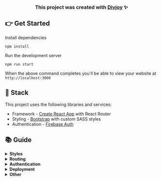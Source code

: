 ### <p align="center"><b>This project was created with [Divjoy](https://divjoy.com?ref=readme) ✨</b></p>

## 👉 Get Started
Install dependencies
```
npm install
```

Run the development server
```
npm run start
```
When the above command completes you'll be able to view your website at `http://localhost:3000`

## 🥞 Stack
This project uses the following libraries and services:
- Framework - [Create React App](https://create-react-app.dev) with React Router
- Styling - [Bootstrap](https://getbootstrap.com) with custom SASS styles
- Authentication - [Firebase Auth](https://firebase.google.com/products/auth)


## 📚 Guide
<details>
  <summary><b>Styles</b></summary>
  <p>
    You can edit Bootstrap SASS variables in the global stylesheet located at <code><a href="src/styles/global.scss">src/styles/global.scss</a></code>. Variables allow you to control global styles (like colors and fonts), as well as element specific styles (like button padding). Before overriding Bootstrap elements with custom style check the <a href="https://getbootstrap.com/docs/4.3/getting-started/introduction/">Bootstrap docs</a> to see if you can do what need by tweaking a SASS variable.
  </p>
  <p>
    Custom styles are located in their related component's directory. For example, if any custom style is applied to the Navbar component you'll find it in <code>src/components/Navbar/styles.scss</code>. We ensure custom styles are scoped to their component by prepending the classname with the component name (such as <code>.Navbar__brand</code>). This ensures styles never affect elements in other components. If styles need to be re-used in multiple components consider creating a new component that encapsulates that style and structure and using that component in multiple places.
  </p>
</details>

<details>
  <summary><b>Routing</b></summary>
  <p>
    This project uses <a target="_blank" href="https://reacttraining.com/react-router/web/guides/quick-start">React Router</a> and includes a convenient <code>useRouter</code> hook (located in <code><a href="src/util/router.js">src/util/router.js</a></code>) that wraps React Router and gives all the route methods and data you need.
  
  ```jsx
  import { Link, useRouter } from './../util/router.js';

  function MyComponent(){
    // Get the router object
    const router = useRouter();

    // Get value from query string (?postId=123) or route param (/:postId)
    console.log(router.query.postId);

    // Get current pathname
    console.log(router.pathname)

    // Navigate with the <Link> component or with router.push()
    return (
      <div>
        <Link to="/about">About</Link>
        <button onClick={(e) => router.push('/about')}>About</button>
      </div>
    );
  }
  ```
  </p>
</details>

<details>
  <summary><b>Authentication</b></summary>

  <p>
    This project uses <a href="https://firebase.google.com">Firebase Auth</a> and includes a convenient <code>useAuth</code> hook (located in <code><a href="src/util/auth.js">src/util/auth.js</a></code>) that wraps Firebase and gives you common authentication methods. Depending on your needs you may want to edit this file and expose more Firebase functionality.

  ```js
  import { useAuth } from './../util/auth.js';

  function MyComponent(){
    // Get the auth object in any component
    const auth = useAuth();

    // Depending on auth state show signin or signout button
    // auth.user will either be an object, null when loading, or false if signed out
    return (
      <div>
        {auth.user ? (
          <button onClick={(e) => auth.signout()}>Signout</button>
        ) : (
          <button onClick={(e) => auth.signin('hello@divjoy.com', 'yolo')}>Signin</button>
        )}
      </div>
    );
  }
  ```
  </p>
</details>

<details>
  <summary><b>Deployment</b></summary>
  <p>
  This project wasn't setup with a specific web host in mind. Please follow the Create React App <a href="https://create-react-app.dev/docs/deployment">deployment docs</a> to learn how to deploy your project to various hosts.
  </p>
</details>

<details>
  <summary><b>Other</b></summary>
  <p>
    The <a href="https://create-react-app.dev">Create React App documention</a> covers many other topics.
    This project was initially created using <a href="https://divjoy.com?ref=readme_other">Divjoy</a>, a React codebase generator. Feel free to ask questions in the <a href="https://spectrum.chat/divjoy">Divjoy forum</a> and we'll do our best to help you out.
  </p>
</details>
